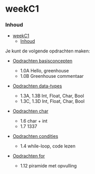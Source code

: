 # weekC1 [](title-id)

### Inhoud[](toc-id)
- [weekC1 ](#weekc1-)
    - [Inhoud](#inhoud)


Je kunt de volgende opdrachten maken:
- [Opdrachten basisconcepten](../../basisconcepten/opdr_basisconcepten)
  - 1.0A Hello, greenhouse
  - 1.0B Greenhouse commentaar

- [Opdrachten data-types](../../data-types/opdr_data-types)
  - 1.3A, 1.3B Int, Float, Char, Bool
  - 1.3C, 1.3D Int, Float, Char, Bool
- [Opdrachten char](../../data-types/char/opdr_char.md)
    - 1.6 char + int
    - 1.7 1337
- [Opdrachten condities](../../condities/while/opdr_while_lezen.md)
  - 1.4 while-loop, code lezen
- [Opdrachten for](../../condities/for/opdr_piramide.md)
    - 1.12 piramide met opvulling